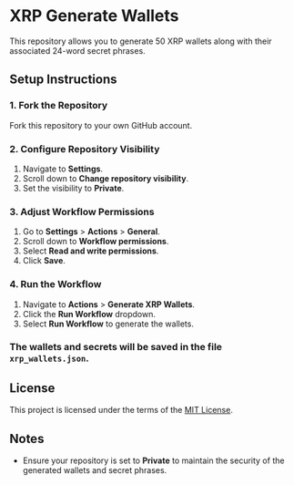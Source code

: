 # XRP Generate Wallets

This repository allows you to generate 50 XRP wallets along with their associated 24-word secret phrases.

## Setup Instructions

### 1. Fork the Repository
Fork this repository to your own GitHub account.

### 2. Configure Repository Visibility
1. Navigate to **Settings**.
2. Scroll down to **Change repository visibility**.
3. Set the visibility to **Private**.

### 3. Adjust Workflow Permissions
1. Go to **Settings** > **Actions** > **General**.
2. Scroll down to **Workflow permissions**.
3. Select **Read and write permissions**.
4. Click **Save**.

### 4. Run the Workflow
1. Navigate to **Actions** > **Generate XRP Wallets**.
2. Click the **Run Workflow** dropdown.
3. Select **Run Workflow** to generate the wallets.

### The wallets and secrets will be saved in the file `xrp_wallets.json`.

## License
This project is licensed under the terms of the [MIT License](LICENSE.txt).

## Notes
- Ensure your repository is set to **Private** to maintain the security of the generated wallets and secret phrases.
